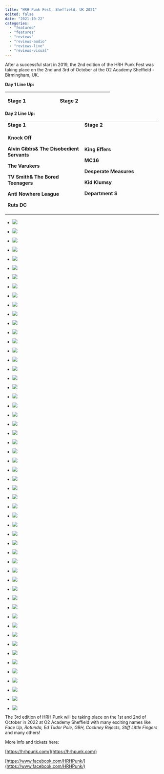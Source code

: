 ```yaml
---
title: "HRH Punk Fest, Sheffield, UK 2021"
edited: false
date: "2021-10-22"
categories:
  - "featured"
  - "features"
  - "reviews"
  - "reviews-audio"
  - "reviews-live"
  - "reviews-visual"
---
```


After a successful start in 2019, the 2nd edition of the HRH Punk Fest was taking place on the 2nd and 3rd of October at the O2 Academy Sheffield - Birmingham, UK.

**Day 1 Line Up:**

<table style="border-collapse: collapse; width: 100%; height: 46px;"><tbody><tr style="height: 23px;"><td style="width: 50%; height: 23px;"><strong>Stage 1&nbsp;</strong></td><td style="width: 50%; height: 23px;"><p><strong>Stage 2</strong></p></td></tr><tr style="height: 23px;"><td style="width: 50%; height: 23px;"><p><strong>Medusa</strong></p><p><strong>MC16</strong></p><p><strong>Hung Like Hamratty</strong></p><p><strong>The Outcasts</strong></p><p><strong>The Members</strong></p><p><strong>999</strong></p><p><strong>UK Subs</strong></p></td><td style="width: 50%; height: 23px;"><p><strong>Barking Poets</strong></p><p><strong>Litterbug</strong></p><p><strong>Potential Victims</strong></p><p><strong>Mayhem Freak</strong></p><p><strong>The Meffs</strong></p></td></tr></tbody></table>

**Day 2 Line Up:**

<table style="border-collapse: collapse; width: 100%;"><tbody><tr><td style="width: 50%;"><strong>Stage 1</strong></td><td style="width: 50%;"><strong>Stage 2</strong></td></tr><tr><td style="width: 50%;"><p><strong>Knock Off</strong></p><p><strong>Alvin Gibbs&amp; The Disobedient Servants</strong></p><p><strong>The Varukers</strong></p><p><strong>TV Smith&amp; The Bored Teenagers</strong></p><p><strong>Anti Nowhere League</strong></p><p><strong>Ruts DC</strong></p></td><td style="width: 50%;"><p><strong>King Effers</strong></p><p><strong>MC16</strong></p><p><strong>Desperate Measures</strong></p><p><strong>Kid Klumsy</strong></p><p><strong>Department S</strong></p></td></tr></tbody></table>

- [![](https://www.hellbound.ca/wp-content/uploads/2021/10/999-731x1024.jpg)](https://www.hellbound.ca/wp-content/uploads/2021/10/999-731x1024.jpg)

- [![](https://www.hellbound.ca/wp-content/uploads/2021/10/99902-1024x731.jpg)](https://www.hellbound.ca/wp-content/uploads/2021/10/99902-1024x731.jpg)

- [![](https://www.hellbound.ca/wp-content/uploads/2021/10/99904-731x1024.jpg)](https://www.hellbound.ca/wp-content/uploads/2021/10/99904-731x1024.jpg)

- [![](https://www.hellbound.ca/wp-content/uploads/2021/10/99905-1024x731.jpg)](https://www.hellbound.ca/wp-content/uploads/2021/10/99905-1024x731.jpg)

- [![](https://www.hellbound.ca/wp-content/uploads/2021/10/Barking-Poets-731x1024.jpg)](https://www.hellbound.ca/wp-content/uploads/2021/10/Barking-Poets-731x1024.jpg)

- [![](https://www.hellbound.ca/wp-content/uploads/2021/10/Barking-Poets01-1024x731.jpg)](https://www.hellbound.ca/wp-content/uploads/2021/10/Barking-Poets01-1024x731.jpg)

- [![](https://www.hellbound.ca/wp-content/uploads/2021/10/Barking-Poets02-1024x731.jpg)](https://www.hellbound.ca/wp-content/uploads/2021/10/Barking-Poets02-1024x731.jpg)

- [![](https://www.hellbound.ca/wp-content/uploads/2021/10/Barking-Poets05-1024x731.jpg)](https://www.hellbound.ca/wp-content/uploads/2021/10/Barking-Poets05-1024x731.jpg)

- [![](https://www.hellbound.ca/wp-content/uploads/2021/10/Alvin-Gibbs-The-Disobedient-Servants-1024x731.jpg)](https://www.hellbound.ca/wp-content/uploads/2021/10/Alvin-Gibbs-The-Disobedient-Servants.jpg)

- [![](https://www.hellbound.ca/wp-content/uploads/2021/10/Alvin-Gibbs-The-Disobedient-Servants03-1024x731.jpg)](https://www.hellbound.ca/wp-content/uploads/2021/10/Alvin-Gibbs-The-Disobedient-Servants03.jpg)

- [![](https://www.hellbound.ca/wp-content/uploads/2021/10/Alvin-Gibbs-The-Disobedient-Servants04-731x1024.jpg)](https://www.hellbound.ca/wp-content/uploads/2021/10/Alvin-Gibbs-The-Disobedient-Servants04.jpg)

- [![](https://www.hellbound.ca/wp-content/uploads/2021/10/Alvin-Gibbs-The-Disobedient-Servants05-1024x731.jpg)](https://www.hellbound.ca/wp-content/uploads/2021/10/Alvin-Gibbs-The-Disobedient-Servants05.jpg)

- [![](https://www.hellbound.ca/wp-content/uploads/2021/10/Anti-Nowhere-League-1024x731.jpg)](https://www.hellbound.ca/wp-content/uploads/2021/10/Anti-Nowhere-League.jpg)

- [![](https://www.hellbound.ca/wp-content/uploads/2021/10/Anti-Nowhere-League01-1024x731.jpg)](https://www.hellbound.ca/wp-content/uploads/2021/10/Anti-Nowhere-League01.jpg)

- [![](https://www.hellbound.ca/wp-content/uploads/2021/10/Anti-Nowhere-League05-731x1024.jpg)](https://www.hellbound.ca/wp-content/uploads/2021/10/Anti-Nowhere-League05.jpg)

- [![](https://www.hellbound.ca/wp-content/uploads/2021/10/Anti-Nowhere-League06-1024x731.jpg)](https://www.hellbound.ca/wp-content/uploads/2021/10/Anti-Nowhere-League06.jpg)

- [![](https://www.hellbound.ca/wp-content/uploads/2021/10/Department-S-1024x731.jpg)](https://www.hellbound.ca/wp-content/uploads/2021/10/Department-S.jpg)

- [![](https://www.hellbound.ca/wp-content/uploads/2021/10/Department-S01-731x1024.jpg)](https://www.hellbound.ca/wp-content/uploads/2021/10/Department-S01.jpg)

- [![](https://www.hellbound.ca/wp-content/uploads/2021/10/Department-S02-1024x731.jpg)](https://www.hellbound.ca/wp-content/uploads/2021/10/Department-S02.jpg)

- [![](https://www.hellbound.ca/wp-content/uploads/2021/10/Department-S04-1024x731.jpg)](https://www.hellbound.ca/wp-content/uploads/2021/10/Department-S04.jpg)

- [![](https://www.hellbound.ca/wp-content/uploads/2021/10/Desperate-Measures-731x1024.jpg)](https://www.hellbound.ca/wp-content/uploads/2021/10/Desperate-Measures.jpg)

- [![](https://www.hellbound.ca/wp-content/uploads/2021/10/Desperate-Measures01-1024x731.jpg)](https://www.hellbound.ca/wp-content/uploads/2021/10/Desperate-Measures01.jpg)

- [![](https://www.hellbound.ca/wp-content/uploads/2021/10/Desperate-Measures03-1024x731.jpg)](https://www.hellbound.ca/wp-content/uploads/2021/10/Desperate-Measures03.jpg)

- [![](https://www.hellbound.ca/wp-content/uploads/2021/10/Desperate-Measures04-1024x731.jpg)](https://www.hellbound.ca/wp-content/uploads/2021/10/Desperate-Measures04.jpg)

- [![](https://www.hellbound.ca/wp-content/uploads/2021/10/HRH-Punk-1-1024x731.jpg)](https://www.hellbound.ca/wp-content/uploads/2021/10/HRH-Punk-1.jpg)

- [![](https://www.hellbound.ca/wp-content/uploads/2021/10/HRH-Punk04-1024x731.jpg)](https://www.hellbound.ca/wp-content/uploads/2021/10/HRH-Punk04.jpg)

- [![](https://www.hellbound.ca/wp-content/uploads/2021/10/Kid-Klumsy-1024x731.jpg)](https://www.hellbound.ca/wp-content/uploads/2021/10/Kid-Klumsy.jpg)

- [![](https://www.hellbound.ca/wp-content/uploads/2021/10/Kid-Klumsy01-1024x731.jpg)](https://www.hellbound.ca/wp-content/uploads/2021/10/Kid-Klumsy01.jpg)

- [![](https://www.hellbound.ca/wp-content/uploads/2021/10/Kid-Klumsy04-1024x731.jpg)](https://www.hellbound.ca/wp-content/uploads/2021/10/Kid-Klumsy04.jpg)

- [![](https://www.hellbound.ca/wp-content/uploads/2021/10/Kid-Klumsy05-1024x731.jpg)](https://www.hellbound.ca/wp-content/uploads/2021/10/Kid-Klumsy05.jpg)

- [![](https://www.hellbound.ca/wp-content/uploads/2021/10/King-Effers-1024x731.jpg)](https://www.hellbound.ca/wp-content/uploads/2021/10/King-Effers.jpg)

- [![](https://www.hellbound.ca/wp-content/uploads/2021/10/King-Effers01-731x1024.jpg)](https://www.hellbound.ca/wp-content/uploads/2021/10/King-Effers01.jpg)

- [![](https://www.hellbound.ca/wp-content/uploads/2021/10/King-Effers02-1024x731.jpg)](https://www.hellbound.ca/wp-content/uploads/2021/10/King-Effers02.jpg)

- [![](https://www.hellbound.ca/wp-content/uploads/2021/10/King-Effers04-1024x731.jpg)](https://www.hellbound.ca/wp-content/uploads/2021/10/King-Effers04.jpg)

- [![](https://www.hellbound.ca/wp-content/uploads/2021/10/Knock-Off-731x1024.jpg)](https://www.hellbound.ca/wp-content/uploads/2021/10/Knock-Off.jpg)

- [![](https://www.hellbound.ca/wp-content/uploads/2021/10/Knock-Off02-1024x731.jpg)](https://www.hellbound.ca/wp-content/uploads/2021/10/Knock-Off02.jpg)

- [![](https://www.hellbound.ca/wp-content/uploads/2021/10/Knock-Off03-1024x731.jpg)](https://www.hellbound.ca/wp-content/uploads/2021/10/Knock-Off03.jpg)

- [![](https://www.hellbound.ca/wp-content/uploads/2021/10/Knock-Off04-1024x731.jpg)](https://www.hellbound.ca/wp-content/uploads/2021/10/Knock-Off04.jpg)

- [![](https://www.hellbound.ca/wp-content/uploads/2021/10/MC16-1024x731.jpg)](https://www.hellbound.ca/wp-content/uploads/2021/10/MC16.jpg)

- [![](https://www.hellbound.ca/wp-content/uploads/2021/10/MC1601-1-731x1024.jpg)](https://www.hellbound.ca/wp-content/uploads/2021/10/MC1601-1.jpg)

- [![](https://www.hellbound.ca/wp-content/uploads/2021/10/MC1602-1-1024x731.jpg)](https://www.hellbound.ca/wp-content/uploads/2021/10/MC1602-1.jpg)

- [![](https://www.hellbound.ca/wp-content/uploads/2021/10/MC1603-1024x731.jpg)](https://www.hellbound.ca/wp-content/uploads/2021/10/MC1603.jpg)

- [![](https://www.hellbound.ca/wp-content/uploads/2021/10/Ruts-DC-1024x731.jpg)](https://www.hellbound.ca/wp-content/uploads/2021/10/Ruts-DC.jpg)

- [![](https://www.hellbound.ca/wp-content/uploads/2021/10/Ruts-DC01-1024x731.jpg)](https://www.hellbound.ca/wp-content/uploads/2021/10/Ruts-DC01.jpg)

- [![](https://www.hellbound.ca/wp-content/uploads/2021/10/Ruts-DC02-1024x731.jpg)](https://www.hellbound.ca/wp-content/uploads/2021/10/Ruts-DC02.jpg)

- [![](https://www.hellbound.ca/wp-content/uploads/2021/10/Ruts-DC05-1024x731.jpg)](https://www.hellbound.ca/wp-content/uploads/2021/10/Ruts-DC05.jpg)

- [![](https://www.hellbound.ca/wp-content/uploads/2021/10/The-Varukers-1024x731.jpg)](https://www.hellbound.ca/wp-content/uploads/2021/10/The-Varukers.jpg)

- [![](https://www.hellbound.ca/wp-content/uploads/2021/10/The-Varukers01-1024x731.jpg)](https://www.hellbound.ca/wp-content/uploads/2021/10/The-Varukers01.jpg)

- [![](https://www.hellbound.ca/wp-content/uploads/2021/10/The-Varukers02-731x1024.jpg)](https://www.hellbound.ca/wp-content/uploads/2021/10/The-Varukers02.jpg)

- [![](https://www.hellbound.ca/wp-content/uploads/2021/10/The-Varukers06-1024x731.jpg)](https://www.hellbound.ca/wp-content/uploads/2021/10/The-Varukers06.jpg)

- [![](https://www.hellbound.ca/wp-content/uploads/2021/10/TV-Smith-The-Bored-Teenagers-1024x731.jpg)](https://www.hellbound.ca/wp-content/uploads/2021/10/TV-Smith-The-Bored-Teenagers.jpg)

- [![](https://www.hellbound.ca/wp-content/uploads/2021/10/TV-Smith-The-Bored-Teenagers02-1024x731.jpg)](https://www.hellbound.ca/wp-content/uploads/2021/10/TV-Smith-The-Bored-Teenagers02.jpg)

- [![](https://www.hellbound.ca/wp-content/uploads/2021/10/TV-Smith-The-Bored-Teenagers04-1024x684.jpg)](https://www.hellbound.ca/wp-content/uploads/2021/10/TV-Smith-The-Bored-Teenagers04.jpg)

- [![](https://www.hellbound.ca/wp-content/uploads/2021/10/TV-Smith-The-Bored-Teenagers06-731x1024.jpg)](https://www.hellbound.ca/wp-content/uploads/2021/10/TV-Smith-The-Bored-Teenagers06.jpg)


The 3rd edition of HRH Punk will be taking place on the 1st and 2nd of October in 2022 at O2 Academy Sheffield with many exciting names like _Face Up, Rotunda, Ed Tudor Pole, GBH, Cockney Rejects, Stiff Little Fingers_ and many others!

More info and tickets here:

[https://hrhpunk.com/](https://hrhpunk.com/)

[https://www.facebook.com/HRHPunk/](https://www.facebook.com/HRHPunk/)
